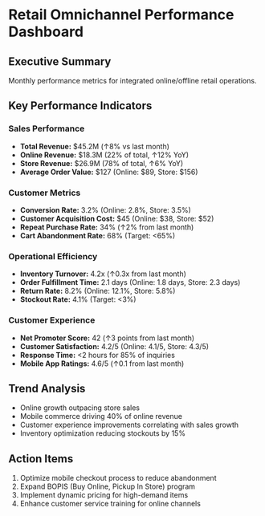 # Retail Omnichannel Performance Dashboard

## Executive Summary
Monthly performance metrics for integrated online/offline retail operations.

## Key Performance Indicators

### Sales Performance
- **Total Revenue:** $45.2M (↑8% vs last month)  
- **Online Revenue:** $18.3M (22% of total, ↑12% YoY)  
- **Store Revenue:** $26.9M (78% of total, ↑6% YoY)  
- **Average Order Value:** $127 (Online: $89, Store: $156)  

### Customer Metrics
- **Conversion Rate:** 3.2% (Online: 2.8%, Store: 3.5%)  
- **Customer Acquisition Cost:** $45 (Online: $38, Store: $52)  
- **Repeat Purchase Rate:** 34% (↑2% from last month)  
- **Cart Abandonment Rate:** 68% (Target: <65%)  

### Operational Efficiency
- **Inventory Turnover:** 4.2x (↑0.3x from last month)  
- **Order Fulfillment Time:** 2.1 days (Online: 1.8 days, Store: 2.3 days)  
- **Return Rate:** 8.2% (Online: 12.1%, Store: 5.8%)  
- **Stockout Rate:** 4.1% (Target: <3%)  

### Customer Experience
- **Net Promoter Score:** 42 (↑3 points from last month)  
- **Customer Satisfaction:** 4.2/5 (Online: 4.1/5, Store: 4.3/5)  
- **Response Time:** <2 hours for 85% of inquiries  
- **Mobile App Ratings:** 4.6/5 (↑0.1 from last month)  

## Trend Analysis
- Online growth outpacing store sales  
- Mobile commerce driving 40% of online revenue  
- Customer experience improvements correlating with sales growth  
- Inventory optimization reducing stockouts by 15%  

## Action Items
1. Optimize mobile checkout process to reduce abandonment  
2. Expand BOPIS (Buy Online, Pickup In Store) program  
3. Implement dynamic pricing for high-demand items  
4. Enhance customer service training for online channels